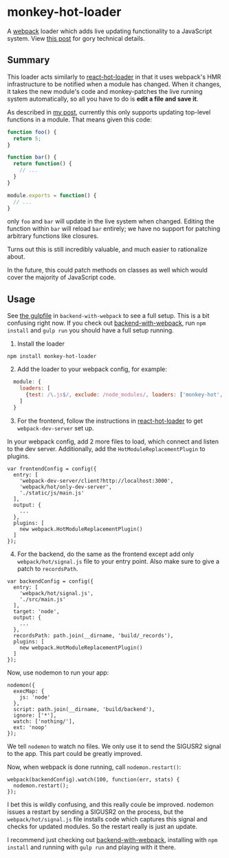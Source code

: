 
# monkey-hot-loader

A [webpack](http://webpack.github.io/docs/) loader which adds live
updating functionality to a JavaScript system. View
[this post](http://jlongster.com/Backend-Apps-with-Webpack,-Part-III)
for gory technical details.

## Summary

This loader acts similarly to
[react-hot-loader](http://gaearon.github.io/react-hot-loader/) in that
it uses webpack's HMR infrastructure to be notified when a module has
changed. When it changes, it takes the new module's code and
monkey-patches the live running system automatically, so all you have
to do is **edit a file and save it**.

As described in
[my post](http://jlongster.com/Backend-Apps-with-Webpack,-Part-III),
currently this only supports updating top-level functions in a module.
That means given this code:

```js
function foo() {
  return 5;
}

function bar() {
  return function() { 
    // ...
  }
}

module.exports = function() {
  // ...
}
```

only `foo` and `bar` will update in the live system when changed.
Editing the function within `bar` will reload `bar` entirely; we have
no support for patching arbitrary functions like closures.

Turns out this is still incredibly valuable, and much easier to
rationalize about.

In the future, this could patch methods on classes as well which would
cover the majority of JavaScript code.

## Usage

See [the gulpfile](https://github.com/jlongster/backend-with-webpack/blob/master/gulpfile.js) in `backend-with-webpack` to see a full setup. This is a bit confusing right now. If you check out [backend-with-webpack](https://github.com/jlongster/backend-with-webpack), run `npm install` and `gulp run` you should have a full setup running.

1. Install the loader

```
npm install monkey-hot-loader
```

2. Add the loader to your webpack config, for example:

```js
  module: {
    loaders: [
      {test: /\.js$/, exclude: /node_modules/, loaders: ['monkey-hot', 'babel'] },
    ]
  }
```

3. For the frontend, follow the instructions in [react-hot-loader](http://gaearon.github.io/react-hot-loader/getstarted/) to get `webpack-dev-server` set up.

In your webpack config, add 2 more files to load, which connect and listen to the dev server. Additionally, add the `HotModuleReplacementPlugin` to plugins.

```
var frontendConfig = config({
  entry: [
    'webpack-dev-server/client?http://localhost:3000',
    'webpack/hot/only-dev-server',
    './static/js/main.js'
  ],
  output: {
    ...
  },
  plugins: [
    new webpack.HotModuleReplacementPlugin()
  ]
});
```

4. For the backend, do the same as the frontend except add only `webpack/hot/signal.js` file to your entry point. Also make sure to give a patch to `recordsPath`.

```
var backendConfig = config({
  entry: [
    'webpack/hot/signal.js',
    './src/main.js'
  ],
  target: 'node',
  output: {
    ...
  },
  recordsPath: path.join(__dirname, 'build/_records'),
  plugins: [
    new webpack.HotModuleReplacementPlugin()
  ]
});
```

Now, use nodemon to run your app:

```
nodemon({
  execMap: {
    js: 'node'
  },
  script: path.join(__dirname, 'build/backend'),
  ignore: ['*'],
  watch: ['nothing/'],
  ext: 'noop'
});
```

We tell `nodemon` to watch no files. We only use it to send the SIGUSR2 signal to the app. This part could be greatly improved.

Now, when webpack is done running, call `nodemon.restart()`:

```
webpack(backendConfig).watch(100, function(err, stats) {
  nodemon.restart();
});
```

I bet this is wildly confusing, and this really coule be improved. nodemon issues a restart by sending a SIGUSR2 on the process, but the `webpack/hot/signal.js` file installs code which captures this signal and checks for updated modules. So the restart really is just an update.

I recommend just checking out [backend-with-webpack](https://github.com/jlongster/backend-with-webpack), installing with `npm install` and running with `gulp run` and playing with it there.
